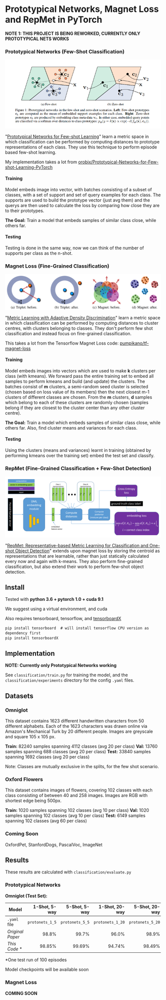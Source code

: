 # Prototypical Networks, Magnet Loss and RepMet in PyTorch
**NOTE 1: THIS PROJECT IS BEING REWORKED, CURRENTLY ONLY PROTOTYPICAL NETS WORKS**

### Prototypical Networks (Few-Shot Classification)
![Figure 1 from paper](proto.png)

"[Prototypical Networks for Few-shot Learning](https://arxiv.org/pdf/1703.05175.pdf)"
learn a metric space in which classification can be performed by computing
distances to prototype representations of each class. They use this technique
to perform episode based few-shot learning.


My implementation takes a lot from [orobix/Prototypical-Networks-for-Few-shot-Learning-PyTorch](https://github.com/orobix/Prototypical-Networks-for-Few-shot-Learning-PyTorch)


#### Training
Model embeds image into vector, with batches consisting of a subset of classes,
 with a set of support and set of query examples for each class. The supports
 are used to build the prototype vector (just avg them) and the querys are then
 used to calculate the loss by comparing how close they are to their prototypes.

**The Goal:** Train a model that embeds samples of similar class close, while others far.

#### Testing
Testing is done in the same way, now we can think of the number of supports
per class as the n-shot.

### Magnet Loss (Fine-Grained Classification)
![Figure 3 from paper](magnet.png)

"[Metric Learning with Adaptive Density Discrimination](http://arxiv.org/pdf/1511.05939v2.pdf)"
learn a metric space in which classification can be performed by computing
distances to cluster centres, with clusters belonging to classes. They don't
perform few shot classification and instead focus on fine-grained classification.

This takes a lot from the Tensorflow Magnet Loss code: [pumpikano/tf-magnet-loss](https://github.com/pumpikano/tf-magnet-loss)

#### Training
Model embeds images into vectors which are used to make **k** clusters per class (with kmeans).
We forward pass the entire training set to embed all samples to perform kmeans
and build (and update) the clusters. The batches consist of **m** clusters,
a semi-random seed cluster is selected (chosen based on loss value of its members)
 then the next closest m-1 clusters of
different classes are chosen. From the **m** clusters, **d** samples which
belong to each of these clusters are randomly chosen (samples belong if they
are closest to the cluster center than any other cluster centre).

**The Goal:** Train a model which embeds samples of similar class close, while others far.
Also, find cluster means and variances for each class.

#### Testing
Using the clusters (means and variances) learnt in training (obtained by
performing kmeans over the training set) embed the test set and classify.

### RepMet (Fine-Grained Classification + Few-Shot Detection)
![Figure 2 from paper](repmet.png)

"[RepMet: Representative-based Metric Learning for Classification and One-shot Object Detection](https://arxiv.org/pdf/1806.04728.pdf)"
extends upon magnet loss by storing the centroid as representations that are learnable, rather than just
 statically calculated every now and again with k-means. They also perform fine-grained classification,
 but also extend their work to perform few-shot object detection.

## Install

Tested with **python 3.6 + pytorch 1.0 + cuda 9.1**

We suggest using a virtual environment, and cuda

Also requires tensorboard, tensorflow, and [tensorboardX](https://github.com/lanpa/tensorboardX)
```
pip install tensorboard  # will install tensorflow CPU version as dependency first
pip install tensorboardX
```

## Implementation

**NOTE: Currently only Prototypical Networks working**


See `classification/train.py` for training the model, and the `classification/experiments` directory for the config `.yaml` files.


## Datasets
### Omniglot
This dataset contains 1623 different handwritten characters from 50 different alphabets.
Each of the 1623 characters was drawn online via Amazon's Mechanical Turk by 20 different people.
Images are greyscale and square 105 x 105 px.

**Train:** 82240 samples spanning 4112 classes (avg 20 per class)
**Val:** 13760 samples spanning 688 classes (avg 20 per class)
**Test:** 33840 samples spanning 1692 classes (avg 20 per class)

Note: Classes are mutually exclusive in the splits, for the few shot scenario.

### Oxford Flowers
This dataset contains images of flowers, covering 102 classes with each class consisting of between 40 and 258 images.
Images are RGB with shortest edge being 500px.

**Train:** 1020 samples spanning 102 classes (avg 10 per class)
**Val:** 1020 samples spanning 102 classes (avg 10 per class)
**Test:** 6149 samples spanning 102 classes (avg 60 per class)

### Coming Soon
OxfordPet, StanfordDogs, PascalVoc, ImageNet


## Results

These results are calculated with `classification/evaluate.py`

### Prototypical Networks

**Omniglot (Test Set):**

| Model            |  1-Shot, 5-way  |  5-Shot, 5-way  |  1-Shot, 20-way  |  5-Shot, 20-way  |
| ---------------- | --------------: | --------------: | ---------------: | ---------------: |
| `.yaml` file     | `protonets_1_5` | `protonets_5_5` | `protonets_1_20` | `protonets_5_20` |
| *Original Paper* |           98.8% |           99.7% |            96.0% |            98.9% |
| *This Code* *    |          98.85% |          99.69% |           94.74% |           98.49% |

*One test run of 100 episodes

Model checkpoints will be available soon

### Magnet Loss

**COMING SOON**